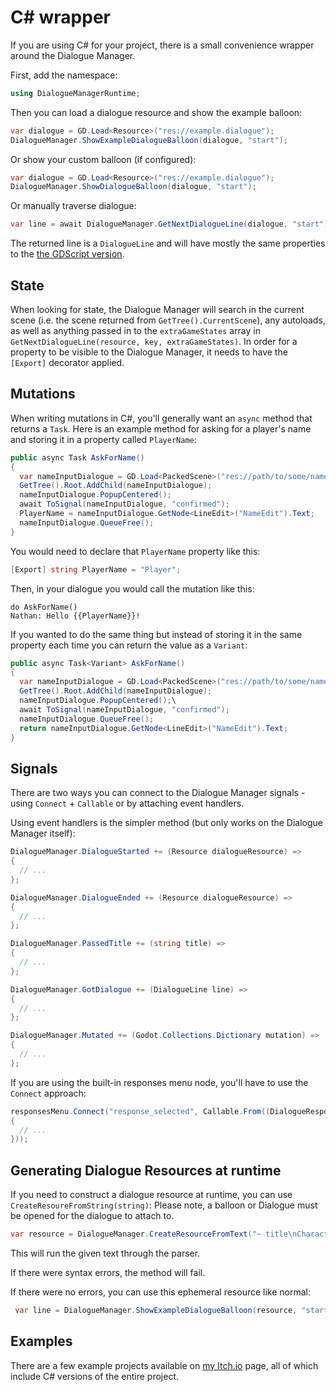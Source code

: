 # C# wrapper

If you are using C# for your project, there is a small convenience wrapper around the Dialogue Manager.

First, add the namespace:

```cs
using DialogueManagerRuntime;
```

Then you can load a dialogue resource and show the example balloon:

```cs
var dialogue = GD.Load<Resource>("res://example.dialogue");
DialogueManager.ShowExampleDialogueBalloon(dialogue, "start");
```

Or show your custom balloon (if configured):

```cs
var dialogue = GD.Load<Resource>("res://example.dialogue");
DialogueManager.ShowDialogueBalloon(dialogue, "start");
```

Or manually traverse dialogue:

```cs
var line = await DialogueManager.GetNextDialogueLine(dialogue, "start");
```

The returned line is a `DialogueLine` and will have mostly the same properties to the [the GDScript version](API.md).

## State

When looking for state, the Dialogue Manager will search in the current scene (i.e. the scene returned from `GetTree().CurrentScene`), any autoloads, as well as anything passed in to the `extraGameStates` array in `GetNextDialogueLine(resource, key, extraGameStates)`. In order for a property to be visible to the Dialogue Manager, it needs to have the `[Export]` decorator applied.

## Mutations

When writing mutations in C#, you'll generally want an `async` method that returns a `Task`. Here is an example method for asking for a player's name and storing it in a property called `PlayerName`:

```csharp
public async Task AskForName()
{
  var nameInputDialogue = GD.Load<PackedScene>("res://path/to/some/name_input_dialog.tscn").Instantiate() as AcceptDialog;
  GetTree().Root.AddChild(nameInputDialogue);
  nameInputDialogue.PopupCentered();
  await ToSignal(nameInputDialogue, "confirmed");
  PlayerName = nameInputDialogue.GetNode<LineEdit>("NameEdit").Text;
  nameInputDialogue.QueueFree();
}
```

You would need to declare that `PlayerName` property like this:

```csharp
[Export] string PlayerName = "Player";
```

Then, in your dialogue you would call the mutation like this:

```
do AskForName()
Nathan: Hello {{PlayerName}}!
```

If you wanted to do the same thing but instead of storing it in the same property each time you can return the value as a `Variant`:

```csharp
public async Task<Variant> AskForName()
{
  var nameInputDialogue = GD.Load<PackedScene>("res://path/to/some/name_input_dialog.tscn").Instantiate() as AcceptDialog;
  GetTree().Root.AddChild(nameInputDialogue);
  nameInputDialogue.PopupCentered();\
  await ToSignal(nameInputDialogue, "confirmed");
  nameInputDialogue.QueueFree();
  return nameInputDialogue.GetNode<LineEdit>("NameEdit").Text;
}
```

## Signals

There are two ways you can connect to the Dialogue Manager signals - using `Connect` + `Callable` or by attaching event handlers.

Using event handlers is the simpler method (but only works on the Dialogue Manager itself):

```csharp
DialogueManager.DialogueStarted += (Resource dialogueResource) =>
{
  // ...
};

DialogueManager.DialogueEnded += (Resource dialogueResource) =>
{
  // ...
};

DialogueManager.PassedTitle += (string title) =>
{
  // ...
};

DialogueManager.GotDialogue += (DialogueLine line) =>
{
  // ...
};

DialogueManager.Mutated += (Godot.Collections.Dictionary mutation) =>
{
  // ...
};
```

If you are using the built-in responses menu node, you'll have to use the `Connect` approach:

```csharp
responsesMenu.Connect("response_selected", Callable.From((DialogueResponse response) =>
{
  // ...
}));
```

## Generating Dialogue Resources at runtime

If you need to construct a dialogue resource at runtime, you can use `CreateResoureFromString(string)`:
Please note, a balloon or Dialogue must be opened for the dialogue to attach to.

```csharp
var resource = DialogueManager.CreateResourceFromText("~ title\nCharacter: Hello!");
```

This will run the given text through the parser.

If there were syntax errors, the method will fail.

If there were no errors, you can use this ephemeral resource like normal:

```csharp
 var line = DialogueManager.ShowExampleDialogueBalloon(resource, "start");
```

## Examples

There are a few example projects available on [my Itch.io](https://nathanhoad.itch.io) page, all of which include C# versions of the entire project.
